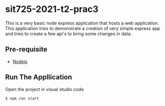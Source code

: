 # sit725-2021-t2-prac3
This is a very basic node express application that hosts a web application. This application tries to demonstrate a creation of very simple express app and tries to create a few api's to bring some changes in data.

## Pre-requisite

- [Nodejs](https://www.digitalocean.com/community/tutorials/how-to-install-node-js-on-ubuntu-20-04)
## Run The Appllication

Open the project in visual studio code

```
$ npm run start
```
